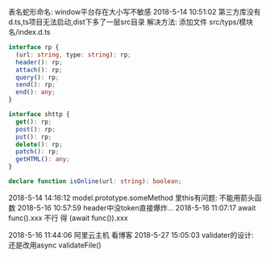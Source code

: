 表名蛇形命名: window平台存在大小写不敏感
2018-5-14 10:51:02 
  第三方库没有d.ts,ts项目无法启动,dist下多了一层src目录
  解决方法: 添加文件 src/typs/模块名/index.d.ts
```typescript
interface rp {
  (url: string, type: string): rp;
  header(): rp;
  attach(): rp;
  query(): rp;
  send(): rp;
  end(): any;
}

interface shttp {
  get(): rp;
  post(): rp;
  put(): rp;
  delete(): rp;
  patch(): rp;
  getHTML(): any;
}

declare function isOnline(url: string): boolean;
```
2018-5-14 14:16:12
  model.prototype.someMethod 里this有问题: 不能用箭头函数
2018-5-16 10:57:59
  header中没token直接爆炸...
2018-5-16 11:07:17
  await func().xxx 不行 得 (await func()).xxx

2018-5-16 11:44:06
  阿里云主机 看博客
2018-5-27 15:05:03
  validater的设计: 还是改用async validateFile()